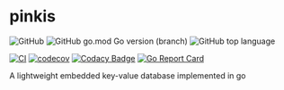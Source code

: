 pinkis
======

![GitHub](https://img.shields.io/github/license/flily/pinkis)
![GitHub go.mod Go version (branch)](https://img.shields.io/github/go-mod/go-version/flily/pinkis/main)
![GitHub top language](https://img.shields.io/github/languages/top/flily/pinkis)

[![CI](https://github.com/flily/pinkis/actions/workflows/ci.yml/badge.svg)](https://github.com/flily/pinkis/actions/workflows/ci.yml)
[![codecov](https://codecov.io/gh/flily/pinkis/branch/main/graph/badge.svg?token=X9DBQQSLVF)](https://codecov.io/gh/flily/pinkis)
[![Codacy Badge](https://app.codacy.com/project/badge/Grade/61f37e4da93141c9900decb884af9869)](https://www.codacy.com/gh/flily/pinkis/dashboard?utm_source=github.com&amp;utm_medium=referral&amp;utm_content=flily/pinkis&amp;utm_campaign=Badge_Grade)
[![Go Report Card](https://goreportcard.com/badge/github.com/flily/pinkis)](https://goreportcard.com/report/github.com/flily/pinkis)

A lightweight embedded key-value database implemented in go
